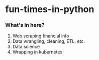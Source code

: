 # fun-times-in-python

### What's in here?

1. Web scraping financial info
2. Data wrangling, cleaning, ETL, etc.
3. Data science
4. Wrapping in kubernetes
